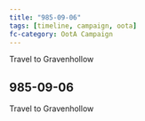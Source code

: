 ```yaml
---
title: "985-09-06"
tags: [timeline, campaign, oota]
fc-category: OotA Campaign
---
```

<span class='ob-timelines'
	data-date='985-09-06-00'
	data-title='Campaign: NAGA Adventures'
	data-class='orange'> Travel to Gravenhollow </span>
## 985-09-06
Travel to Gravenhollow
